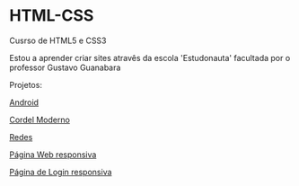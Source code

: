 # HTML-CSS
 Cusrso de HTML5 e CSS3

 Estou a aprender criar sites atravês da escola 'Estudonauta' facultada por o professor Gustavo Guanabara

Projetos:

 <a href="https://galinha2.github.io/HTML-CSS/Desafios/d010/index.html
">Android</a>
 
 <a href="https://galinha2.github.io/HTML-CSS/Desafios/d012/cordel.html">Cordel Moderno</a>

 <a href="https://galinha2.github.io/HTML-CSS/Desafios/d013/index.html">Redes</a>

 <a href="https://galinha2.github.io/HTML-CSS/Desafios/d014/index.html">Página Web responsiva</a>

 <a href="https://galinha2.github.io/HTML-CSS/Desafios/d015/index.html">Página de Login responsiva</a>

